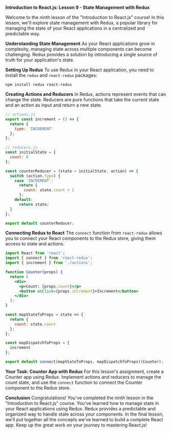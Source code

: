 **Introduction to React.js: Lesson 9 - State Management with Redux**

Welcome to the ninth lesson of the "Introduction to React.js" course! In this lesson, we'll explore state management with Redux, a popular library for managing the state of your React applications in a centralized and predictable way.

**Understanding State Management**
As your React applications grow in complexity, managing state across multiple components can become challenging. Redux provides a solution by introducing a single source of truth for your application's state.

**Setting Up Redux**
To use Redux in your React application, you need to install the `redux` and `react-redux` packages:

```
npm install redux react-redux
```

**Creating Actions and Reducers**
In Redux, actions represent events that can change the state. Reducers are pure functions that take the current state and an action as input and return a new state.

```jsx
// actions.js
export const increment = () => {
  return {
    type: 'INCREMENT'
  };
};

// reducers.js
const initialState = {
  count: 0
};

const counterReducer = (state = initialState, action) => {
  switch (action.type) {
    case 'INCREMENT':
      return {
        count: state.count + 1
      };
    default:
      return state;
  }
};

export default counterReducer;
```

**Connecting Redux to React**
The `connect` function from `react-redux` allows you to connect your React components to the Redux store, giving them access to state and actions.

```jsx
import React from 'react';
import { connect } from 'react-redux';
import { increment } from './actions';

function Counter(props) {
  return (
    <div>
      <p>Count: {props.count}</p>
      <button onClick={props.increment}>Increment</button>
    </div>
  );
}

const mapStateToProps = state => {
  return {
    count: state.count
  };
};

const mapDispatchToProps = {
  increment
};

export default connect(mapStateToProps, mapDispatchToProps)(Counter);
```

**Your Task: Counter App with Redux**
For this lesson's assignment, create a Counter app using Redux. Implement actions and reducers to manage the count state, and use the `connect` function to connect the Counter component to the Redux store.

**Conclusion**
Congratulations! You've completed the ninth lesson in the "Introduction to React.js" course. You've learned how to manage state in your React applications using Redux. Redux provides a predictable and organized way to handle state across your components. In the final lesson, we'll put together all the concepts we've learned to build a complete React app. Keep up the great work on your journey to mastering React.js!
